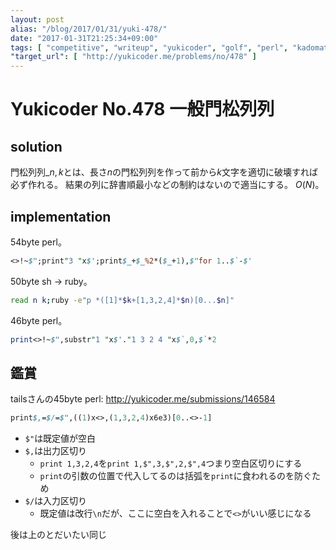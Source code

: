 ```yaml
---
layout: post
alias: "/blog/2017/01/31/yuki-478/"
date: "2017-01-31T21:25:34+09:00"
tags: [ "competitive", "writeup", "yukicoder", "golf", "perl", "kadomatsu" ]
"target_url": [ "http://yukicoder.me/problems/no/478" ]
---
```


# Yukicoder No.478 一般門松列列

## solution

門松列列${}\_{n,k}$とは、長さ$n$の門松列列を作って前から$k$文字を適切に破壊すれば必ず作れる。
結果の列に辞書順最小などの制約はないので適当にする。
$O(N)$。

## implementation

$54$byte perl。

``` perl
<>!~$";print"3 "x$';print$_+$_%2*($_+1),$"for 1..$`-$'
```

$50$byte sh $\to$ ruby。

``` sh
read n k;ruby -e"p *([1]*$k+[1,3,2,4]*$n)[0...$n]"
```

$46$byte perl。

``` perl
print<>!~$",substr"1 "x$'."1 3 2 4 "x$`,0,$`*2
```

## 鑑賞

tailsさんの$45$byte perl: <http://yukicoder.me/submissions/146584>

``` perl
print$,=$/=$",((1)x<>,(1,3,2,4)x6e3)[0..<>-1]
```

-   `$"`は既定値が空白` `
-   `$,`は出力区切り
    -   `print 1,3,2,4`を`print 1,$",3,$",2,$",4`つまり空白区切りにする
    -   `print`の引数の位置で代入してるのは括弧を`print`に食われるのを防ぐため
-   `$/`は入力区切り
    -   既定値は改行`\n`だが、ここに空白を入れることで`<>`がいい感じになる

後は上のとだいたい同じ
